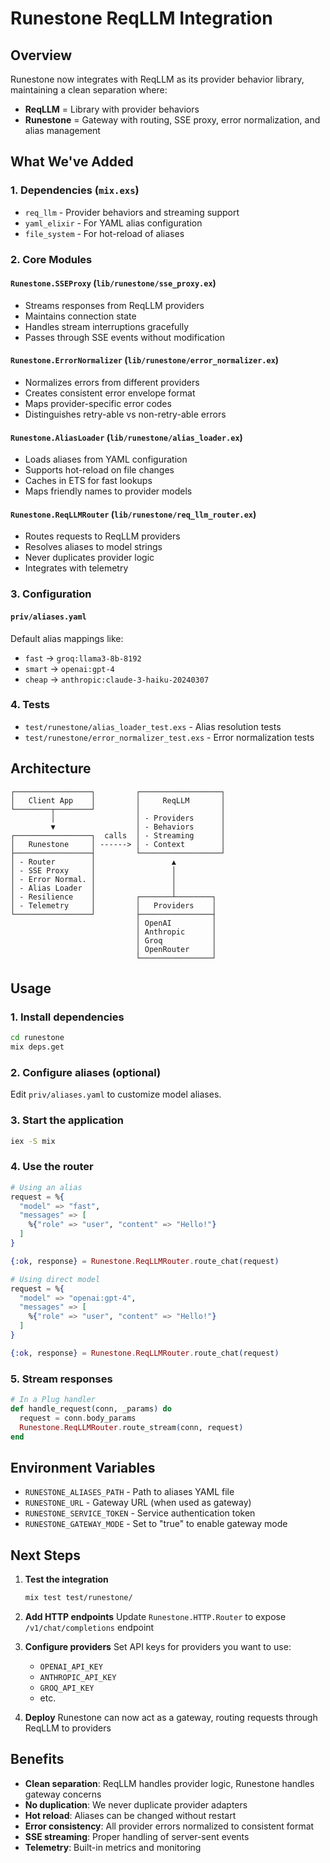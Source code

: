# Runestone ReqLLM Integration

## Overview

Runestone now integrates with ReqLLM as its provider behavior library, maintaining a clean separation where:
- **ReqLLM** = Library with provider behaviors
- **Runestone** = Gateway with routing, SSE proxy, error normalization, and alias management

## What We've Added

### 1. Dependencies (`mix.exs`)
- `req_llm` - Provider behaviors and streaming support
- `yaml_elixir` - For YAML alias configuration
- `file_system` - For hot-reload of aliases

### 2. Core Modules

#### `Runestone.SSEProxy` (`lib/runestone/sse_proxy.ex`)
- Streams responses from ReqLLM providers
- Maintains connection state
- Handles stream interruptions gracefully
- Passes through SSE events without modification

#### `Runestone.ErrorNormalizer` (`lib/runestone/error_normalizer.ex`)
- Normalizes errors from different providers
- Creates consistent error envelope format
- Maps provider-specific error codes
- Distinguishes retry-able vs non-retry-able errors

#### `Runestone.AliasLoader` (`lib/runestone/alias_loader.ex`)
- Loads aliases from YAML configuration
- Supports hot-reload on file changes
- Caches in ETS for fast lookups
- Maps friendly names to provider models

#### `Runestone.ReqLLMRouter` (`lib/runestone/req_llm_router.ex`)
- Routes requests to ReqLLM providers
- Resolves aliases to model strings
- Never duplicates provider logic
- Integrates with telemetry

### 3. Configuration

#### `priv/aliases.yaml`
Default alias mappings like:
- `fast` → `groq:llama3-8b-8192`
- `smart` → `openai:gpt-4`
- `cheap` → `anthropic:claude-3-haiku-20240307`

### 4. Tests
- `test/runestone/alias_loader_test.exs` - Alias resolution tests
- `test/runestone/error_normalizer_test.exs` - Error normalization tests

## Architecture

```
┌─────────────────┐         ┌──────────────────┐
│   Client App    │         │     ReqLLM       │
└────────┬────────┘         │                  │
         │                  │ - Providers      │
         ▼                  │ - Behaviors      │
┌─────────────────┐  calls  │ - Streaming      │
│   Runestone     │ ------> │ - Context        │
├─────────────────┤         └──────────────────┘
│ - Router        │                 ▲
│ - SSE Proxy     │                 │
│ - Error Normal. │                 │
│ - Alias Loader  │                 │
│ - Resilience    │         ┌───────┴────────┐
│ - Telemetry     │         │   Providers    │
└─────────────────┘         ├────────────────┤
                            │ OpenAI         │
                            │ Anthropic      │
                            │ Groq           │
                            │ OpenRouter     │
                            └────────────────┘
```

## Usage

### 1. Install dependencies
```bash
cd runestone
mix deps.get
```

### 2. Configure aliases (optional)
Edit `priv/aliases.yaml` to customize model aliases.

### 3. Start the application
```bash
iex -S mix
```

### 4. Use the router
```elixir
# Using an alias
request = %{
  "model" => "fast",
  "messages" => [
    %{"role" => "user", "content" => "Hello!"}
  ]
}

{:ok, response} = Runestone.ReqLLMRouter.route_chat(request)

# Using direct model
request = %{
  "model" => "openai:gpt-4",
  "messages" => [
    %{"role" => "user", "content" => "Hello!"}
  ]
}

{:ok, response} = Runestone.ReqLLMRouter.route_chat(request)
```

### 5. Stream responses
```elixir
# In a Plug handler
def handle_request(conn, _params) do
  request = conn.body_params
  Runestone.ReqLLMRouter.route_stream(conn, request)
end
```

## Environment Variables

- `RUNESTONE_ALIASES_PATH` - Path to aliases YAML file
- `RUNESTONE_URL` - Gateway URL (when used as gateway)
- `RUNESTONE_SERVICE_TOKEN` - Service authentication token
- `RUNESTONE_GATEWAY_MODE` - Set to "true" to enable gateway mode

## Next Steps

1. **Test the integration**
   ```bash
   mix test test/runestone/
   ```

2. **Add HTTP endpoints**
   Update `Runestone.HTTP.Router` to expose `/v1/chat/completions` endpoint

3. **Configure providers**
   Set API keys for providers you want to use:
   - `OPENAI_API_KEY`
   - `ANTHROPIC_API_KEY`
   - `GROQ_API_KEY`
   - etc.

4. **Deploy**
   Runestone can now act as a gateway, routing requests through ReqLLM to providers

## Benefits

- **Clean separation**: ReqLLM handles provider logic, Runestone handles gateway concerns
- **No duplication**: We never duplicate provider adapters
- **Hot reload**: Aliases can be changed without restart
- **Error consistency**: All provider errors normalized to consistent format
- **SSE streaming**: Proper handling of server-sent events
- **Telemetry**: Built-in metrics and monitoring